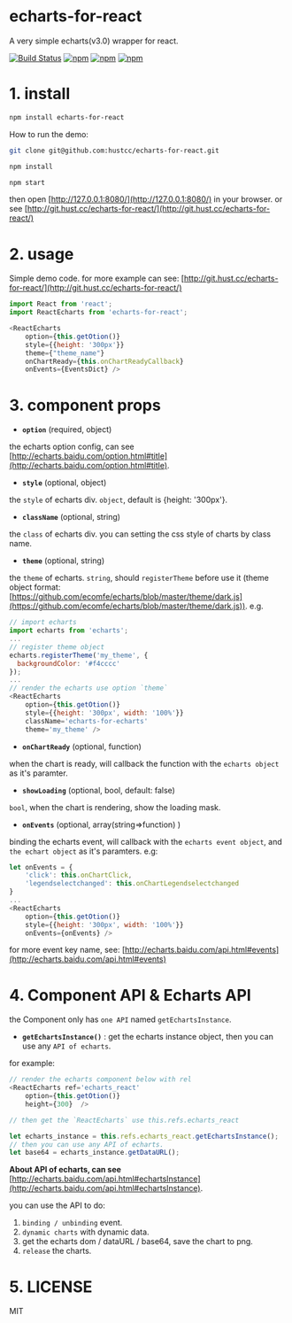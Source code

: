 # echarts-for-react

A very simple echarts(v3.0) wrapper for react.

[![Build Status](https://travis-ci.org/hustcc/echarts-for-react.svg?branch=master)](https://travis-ci.org/hustcc/echarts-for-react) [![npm](https://img.shields.io/npm/v/echarts-for-react.svg?style=flat-square)](https://www.npmjs.com/package/echarts-for-react) [![npm](https://img.shields.io/npm/dt/echarts-for-react.svg?style=flat-square)](https://www.npmjs.com/package/echarts-for-react) [![npm](https://img.shields.io/npm/l/echarts-for-react.svg?style=flat-square)](https://www.npmjs.com/package/echarts-for-react)

# 1. install

```sh
npm install echarts-for-react
```

How to run the demo:

```sh
git clone git@github.com:hustcc/echarts-for-react.git

npm install

npm start
```

then open [http://127.0.0.1:8080/](http://127.0.0.1:8080/) in your browser. or see [http://git.hust.cc/echarts-for-react/](http://git.hust.cc/echarts-for-react/)


# 2. usage

Simple demo code. for more example can see: [http://git.hust.cc/echarts-for-react/](http://git.hust.cc/echarts-for-react/)

```js
import React from 'react';
import ReactEcharts from 'echarts-for-react';

<ReactEcharts
    option={this.getOtion()} 
    style={{height: '300px'}} 
	theme={"theme_name"}
	onChartReady={this.onChartReadyCallback}
    onEvents={EventsDict} />
```


# 3. component props

 - **`option`** (required, object)

the echarts option config, can see [http://echarts.baidu.com/option.html#title](http://echarts.baidu.com/option.html#title).

 - **`style`** (optional, object)

the `style` of echarts div. `object`, default is {height: '300px'}.

 - **`className`** (optional, string)

the `class` of echarts div. you can setting the css style of charts by class name.

 - **`theme`** (optional, string)

the `theme` of echarts. `string`, should `registerTheme` before use it (theme object format: [https://github.com/ecomfe/echarts/blob/master/theme/dark.js](https://github.com/ecomfe/echarts/blob/master/theme/dark.js)). e.g.


```js
// import echarts
import echarts from 'echarts'; 
...
// register theme object
echarts.registerTheme('my_theme', {
  backgroundColor: '#f4cccc'
});
...
// render the echarts use option `theme`
<ReactEcharts 
    option={this.getOtion()} 
    style={{height: '300px', width: '100%'}} 
	className='echarts-for-echarts' 
    theme='my_theme' /> 

```

 - **`onChartReady`** (optional, function)

when the chart is ready, will callback the function with the `echarts object` as it's paramter.

 - **`showLoading`** (optional, bool, default: false)

`bool`, when the chart is rendering, show the loading mask.

 - **`onEvents`** (optional, array(string=>function) )

binding the echarts event, will callback with the `echarts event object`, and `the echart object` as it's paramters. e.g: 

```js
let onEvents = {
    'click': this.onChartClick,
    'legendselectchanged': this.onChartLegendselectchanged
}
...
<ReactEcharts
    option={this.getOtion()} 
    style={{height: '300px', width: '100%'}} 
    onEvents={onEvents} />
```
for more event key name, see: [http://echarts.baidu.com/api.html#events](http://echarts.baidu.com/api.html#events)


# 4. Component API & Echarts API

the Component only has `one API` named `getEchartsInstance`.

 - **`getEchartsInstance()`** : get the echarts instance object, then you can use any `API of echarts`.

for example:

```js
// render the echarts component below with rel
<ReactEcharts ref='echarts_react'
    option={this.getOtion()} 
    height={300}  />

// then get the `ReactEcharts` use this.refs.echarts_react

let echarts_instance = this.refs.echarts_react.getEchartsInstance();
// then you can use any API of echarts.
let base64 = echarts_instance.getDataURL();
```

**About API of echarts, can see** [http://echarts.baidu.com/api.html#echartsInstance](http://echarts.baidu.com/api.html#echartsInstance).

you can use the API to do:

1. `binding / unbinding` event.
2. `dynamic charts` with dynamic data.
3. get the echarts dom / dataURL / base64, save the chart to png.
4. `release` the charts.



# 5. LICENSE

MIT